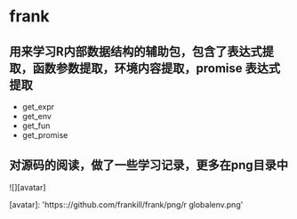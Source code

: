 # frank
## 用来学习R内部数据结构的辅助包，包含了表达式提取，函数参数提取，环境内容提取，promise 表达式提取

+ get_expr
+ get_env
+ get_fun
+ get_promise

## 对源码的阅读，做了一些学习记录，更多在png目录中

![][avatar]

[avatar]: 'https:://github.com/frankill/frank/png/r globalenv.png'
